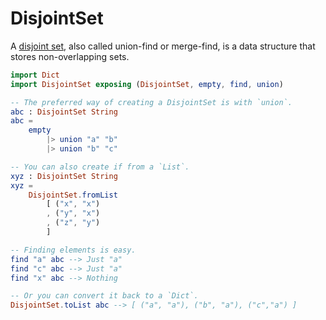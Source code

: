 # DisjointSet

A [disjoint set](https://en.wikipedia.org/wiki/Disjoint-set_data_structure),
also called union-find or merge-find, is a data structure that stores non-overlapping sets.

```elm
import Dict
import DisjointSet exposing (DisjointSet, empty, find, union)

-- The preferred way of creating a DisjointSet is with `union`.
abc : DisjointSet String
abc =
    empty
        |> union "a" "b"
        |> union "b" "c"

-- You can also create if from a `List`.
xyz : DisjointSet String
xyz =
    DisjointSet.fromList
        [ ("x", "x")
        , ("y", "x")
        , ("z", "y")
        ]

-- Finding elements is easy.
find "a" abc --> Just "a"
find "c" abc --> Just "a"
find "x" abc --> Nothing

-- Or you can convert it back to a `Dict`.
DisjointSet.toList abc --> [ ("a", "a"), ("b", "a"), ("c","a") ]
```
